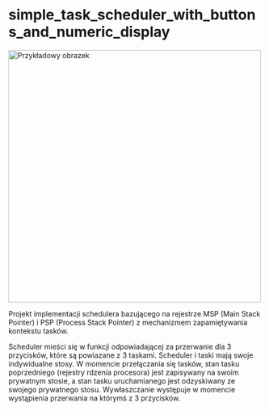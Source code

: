# simple_task_scheduler_with_buttons_and_numeric_display
<img src="https://drive.google.com/uc?export=view&id=1TI-1tsBFB9iUWzUE9fsJVxX1ay3GiRx0" alt="Przykładowy obrazek" width="500" />


Projekt implementacji schedulera bazującego na rejestrze MSP (Main Stack Pointer) i PSP (Process Stack Pointer) z mechanizmem zapamiętywania kontekstu tasków.

Scheduler mieści się w funkcji odpowiadającej za przerwanie dla 3 przycisków, które są powiazane z 3 taskami. Scheduler i taski mają swoje indywidualne stosy. W momencie przełączania się tasków, stan tasku poprzedniego (rejestry rdzenia procesora) jest zapisywany na swoim prywatnym stosie, a stan tasku uruchamianego jest odzyskiwany ze swojego prywatnego stosu. Wywłaszczanie występuje w momencie wystąpienia przerwania na którymś z 3 przycisków.  
